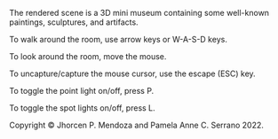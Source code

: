 The rendered scene is a 3D mini museum containing some well-known paintings, sculptures, and artifacts.

To walk around the room, use arrow keys or W-A-S-D keys.

To look around the room, move the mouse.

To uncapture/capture the mouse cursor, use the escape (ESC) key.

To toggle the point light on/off, press P.

To toggle the spot lights on/off, press L.

Copyright © Jhorcen P. Mendoza and Pamela Anne C. Serrano  2022.
